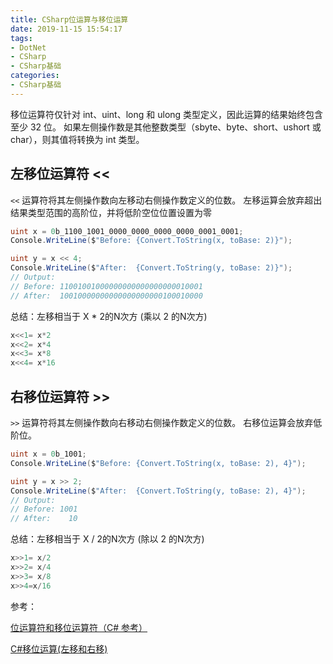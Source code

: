 ```yaml
---
title: CSharp位运算与移位运算
date: 2019-11-15 15:54:17
tags:
- DotNet
- CSharp
- CSharp基础
categories: 
- CSharp基础
---
```


移位运算符仅针对 int、uint、long 和 ulong 类型定义，因此运算的结果始终包含至少 32 位。 如果左侧操作数是其他整数类型（sbyte、byte、short、ushort 或 char），则其值将转换为 int 类型。

## 左移位运算符 <<

`<<` 运算符将其左侧操作数向左移动右侧操作数定义的位数。
左移运算会放弃超出结果类型范围的高阶位，并将低阶空位位置设置为零

```cs
uint x = 0b_1100_1001_0000_0000_0000_0000_0001_0001;
Console.WriteLine($"Before: {Convert.ToString(x, toBase: 2)}");

uint y = x << 4;
Console.WriteLine($"After:  {Convert.ToString(y, toBase: 2)}");
// Output:
// Before: 11001001000000000000000000010001
// After:  10010000000000000000000100010000
```

总结：左移相当于 X * 2的N次方 (乘以 2 的N次方)

```cs
x<<1= x*2
x<<2= x*4
x<<3= x*8
x<<4= x*16
```

## 右移位运算符 >>

`>>` 运算符将其左侧操作数向右移动右侧操作数定义的位数。
右移位运算会放弃低阶位。

```cs
uint x = 0b_1001;
Console.WriteLine($"Before: {Convert.ToString(x, toBase: 2), 4}");

uint y = x >> 2;
Console.WriteLine($"After:  {Convert.ToString(y, toBase: 2), 4}");
// Output:
// Before: 1001
// After:    10
```

总结：左移相当于 X / 2的N次方 (除以 2 的N次方)

```cs
x>>1= x/2
x>>2= x/4
x>>3= x/8
x>>4=x/16
```

参考：

[位运算符和移位运算符（C# 参考）](https://docs.microsoft.com/zh-cn/dotnet/csharp/language-reference/operators/bitwise-and-shift-operators#left-shift-operator-)

[C#移位运算(左移和右移)](https://www.cnblogs.com/kakimsun/archive/2010/04/27/1722403.html)